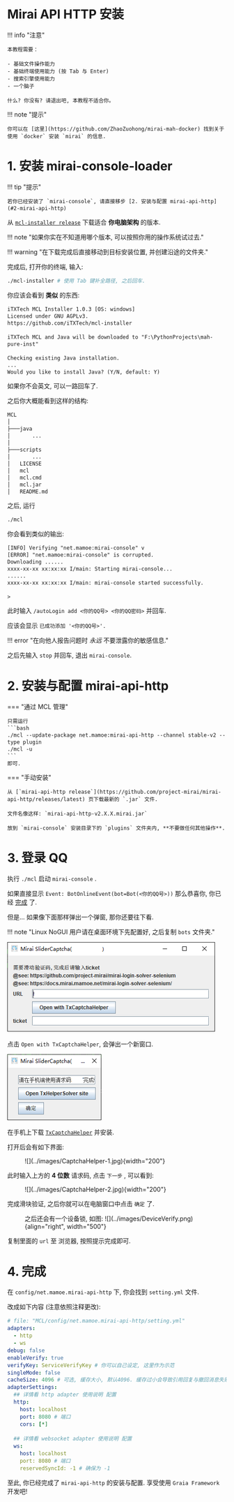 # Mirai API HTTP 安装

!!! info "注意"

    本教程需要：

    - 基础文件操作能力
    - 基础终端使用能力 (按 Tab 与 Enter)
    - 搜索引擎使用能力
    - 一个脑子

    什么? 你没有? 请退出吧, 本教程不适合你。

!!! note "提示"

    你可以在 [这里](https://github.com/ZhaoZuohong/mirai-mah-docker) 找到关于使用 `docker` 安装 `mirai` 的信息.

# 1. 安装 mirai-console-loader

!!! tip "提示"

    若你已经安装了 `mirai-console`, 请直接移步 [2. 安装与配置 mirai-api-http](#2-mirai-api-http)

从 [`mcl-installer release`](https://github.com/iTXTech/mcl-installer/releases/latest) 下载适合 **你电脑架构** 的版本.

!!! note "如果你实在不知道用哪个版本, 可以按照你用的操作系统试过去."

!!! warning "在下载完成后直接移动到目标安装位置, 并创建沿途的文件夹."

完成后, 打开你的终端, 输入:

```bash
./mcl-installer # 使用 Tab 键补全路径, 之后回车.
```

你应该会看到 **类似** 的东西:

```
iTXTech MCL Installer 1.0.3 [OS: windows]
Licensed under GNU AGPLv3.
https://github.com/iTXTech/mcl-installer

iTXTech MCL and Java will be downloaded to "F:\PythonProjects\mah-pure-inst"

Checking existing Java installation.
...
Would you like to install Java? (Y/N, default: Y)
```

如果你不会英文, 可以一路回车了.

之后你大概能看到这样的结构:

```
MCL
│
├───java
│       ...
│
├───scripts
│       ...
│   LICENSE
│   mcl
│   mcl.cmd
│   mcl.jar
│   README.md
```

之后, 运行

```bash
./mcl
```

你会看到类似的输出:

```
[INFO] Verifying "net.mamoe:mirai-console" v
[ERROR] "net.mamoe:mirai-console" is corrupted.
Downloading ......
xxxx-xx-xx xx:xx:xx I/main: Starting mirai-console...
......
xxxx-xx-xx xx:xx:xx I/main: mirai-console started successfully.

>
```

此时输入 `/autoLogin add <你的QQ号> <你的QQ密码>` 并回车.

应该会显示 `已成功添加 '<你的QQ号>'.`

!!! error "在向他人报告问题时 _永远_ 不要泄露你的敏感信息."

之后先输入 `stop` 并回车, 退出 `mirai-console`.

# 2. 安装与配置 mirai-api-http

=== "通过 MCL 管理"

    只需运行 
    ```bash
    ./mcl --update-package net.mamoe:mirai-api-http --channel stable-v2 --type plugin
    ./mcl -u
    ```
    即可.

=== "手动安装"

    从 [`mirai-api-http release`](https://github.com/project-mirai/mirai-api-http/releases/latest) 页下载最新的 `.jar` 文件.

    文件名像这样: `mirai-api-http-v2.X.X.mirai.jar`

    放到 `mirai-console` 安装目录下的 `plugins` 文件夹内, **不要做任何其他操作**.

# 3. 登录 QQ

执行 `./mcl` 启动 `mirai-console` .

如果直接显示 `Event: BotOnlineEvent(bot=Bot(<你的QQ号>))` 那么恭喜你, 你已经 [完成](#4) 了.

但是... 如果像下面那样弹出一个弹窗, 那你还要往下看.

!!! note "Linux NoGUI 用户请在桌面环境下先配置好, 之后复制 `bots` 文件夹."

![](../images/CaptchaBox.png)

点击 `Open with TxCaptchaHelper`, 会弹出一个新窗口.

![](../images/CaptchaBox-2.png)

在手机上下载 [`TxCaptchaHelper`](https://maupdate.rainchan.win/txcaptcha.apk) 并安装.

打开后会有如下界面:

<figure markdown>
  ![](../images/CaptchaHelper-1.jpg){width="200"}
</figure>

此时输入上方的 **4 位数** 请求码, 点击 `下一步` , 可以看到:

<figure markdown>
  ![](../images/CaptchaHelper-2.jpg){width="200"}
</figure>

完成滑块验证, 之后你就可以在电脑窗口中点击 `确定` 了.

<figure markdown>
  之后还会有一个设备锁, 如图:
  ![](../images/DeviceVerify.png){align="right", width="500"}
</figure>

复制里面的 `url` 至 浏览器, 按照提示完成即可.

# 4. 完成

在 `config/net.mamoe.mirai-api-http` 下, 你会找到 `setting.yml` 文件.

改成如下内容 (注意依照注释更改):

```yaml
# file: "MCL/config/net.mamoe.mirai-api-http/setting.yml"
adapters:
  - http
  - ws
debug: false
enableVerify: true
verifyKey: ServiceVerifyKey # 你可以自己设定, 这里作为示范
singleMode: false
cacheSize: 4096 # 可选, 缓存大小, 默认4096. 缓存过小会导致引用回复与撤回消息失败
adapterSettings:
  ## 详情看 http adapter 使用说明 配置
  http:
    host: localhost
    port: 8080 # 端口
    cors: [*]

  ## 详情看 websocket adapter 使用说明 配置
  ws:
    host: localhost
    port: 8080 # 端口
    reservedSyncId: -1 # 确保为 -1
```

至此, 你已经完成了 `mirai-api-http` 的安装与配置. 享受使用 `Graia Framework` 开发吧!
